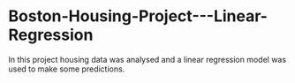 # Boston-Housing-Project---Linear-Regression
In this project housing data was analysed and a linear regression model was used to make some predictions.
